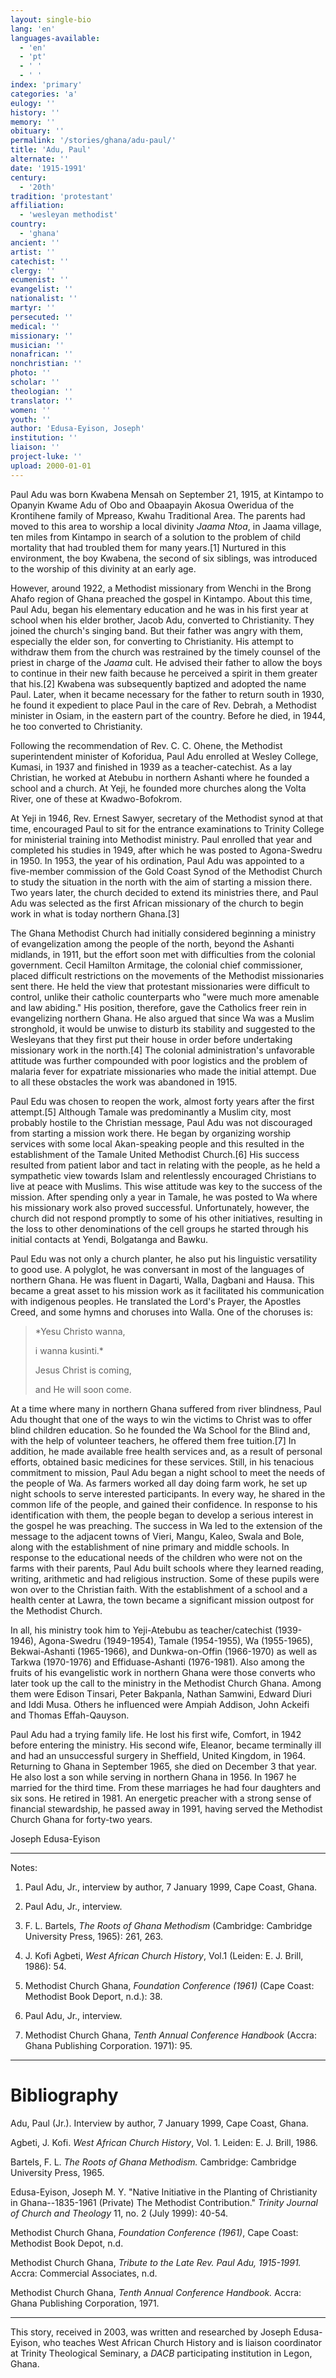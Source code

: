 ```yaml
---
layout: single-bio
lang: 'en'
languages-available:
  - 'en'
  - 'pt'
  - ' '
  - ' '
index: 'primary'
categories: 'a'
eulogy: ''
history: ''
memory: ''
obituary: ''
permalink: '/stories/ghana/adu-paul/'
title: 'Adu, Paul'
alternate: ''
date: '1915-1991'
century:
  - '20th'
tradition: 'protestant'
affiliation:
  - 'wesleyan methodist'
country:
  - 'ghana'
ancient: ''
artist: ''
catechist: ''
clergy: ''
ecumenist: ''
evangelist: ''
nationalist: ''
martyr: ''
persecuted: ''
medical: ''
missionary: ''
musician: ''
nonafrican: ''
nonchristian: ''
photo: ''
scholar: ''
theologian: ''
translator: ''
women: ''
youth: ''
author: 'Edusa-Eyison, Joseph'
institution: ''
liaison: ''
project-luke: ''
upload: 2000-01-01
---
```



Paul Adu was born Kwabena Mensah on September 21, 1915, at Kintampo to Opanyin Kwame Adu of Obo and Obaapayin Akosua Oweridua of the Krontihene family of Mpreaso, Kwahu Traditional Area. The parents had moved to this area to worship a local divinity *Jaama Ntoa*, in Jaama village, ten miles from Kintampo in search of a solution to the problem of child mortality that had troubled them for many years.[1]  Nurtured in this environment, the boy Kwabena, the second of six siblings, was introduced to the worship of this divinity at an early age.

However, around 1922, a Methodist missionary from Wenchi in the Brong Ahafo region of Ghana preached the gospel in Kintampo. About this time, Paul Adu, began his elementary education and he was in his first year at school when his elder brother, Jacob Adu, converted to Christianity. They joined the church's singing band. But their father was angry with them, especially the elder son, for converting to Christianity. His attempt to withdraw them from the church was restrained by the timely counsel of the priest in charge of the *Jaama* cult. He advised their father to allow the boys to continue in their new faith because he perceived a spirit in them greater that his.[2] Kwabena was subsequently baptized and adopted the name Paul. Later, when it became necessary for the father to return south in 1930, he found it expedient to place Paul in the care of Rev. Debrah, a Methodist minister in Osiam, in the eastern part of the country. Before he died, in 1944, he too converted to Christianity.

Following the recommendation of Rev. C. C. Ohene, the Methodist superintendent minister of Koforidua, Paul Adu enrolled at Wesley College, Kumasi, in 1937 and finished in 1939 as a teacher-catechist. As a lay Christian, he worked at Atebubu in northern Ashanti where he founded a school and a church. At Yeji, he founded more churches along the Volta River, one of these at Kwadwo-Bofokrom.

At Yeji in 1946, Rev. Ernest Sawyer, secretary of the Methodist synod at that time, encouraged Paul to sit for the entrance examinations to Trinity College for ministerial training into Methodist ministry. Paul enrolled that year and completed his studies in 1949, after which he was posted to Agona-Swedru in 1950. In 1953, the year of his ordination, Paul Adu was appointed to a five-member commission of the Gold Coast Synod of the Methodist Church to study the situation in the north with the aim of starting a mission there. Two years later, the church decided to extend its ministries there, and Paul Adu was selected as the first African missionary of the church to begin work in what is today northern Ghana.[3]

The Ghana Methodist Church had initially considered beginning a ministry of evangelization among the people of the north, beyond the Ashanti midlands, in 1911, but the effort soon met with difficulties from the colonial government. Cecil Hamilton Armitage, the colonial chief commissioner, placed difficult restrictions on the movements of the Methodist missionaries sent there. He held the view that protestant missionaries were difficult to control, unlike their catholic counterparts who "were much more amenable and law abiding." His position, therefore, gave the Catholics freer rein in evangelizing northern Ghana.  He also argued that since Wa was a Muslim stronghold, it would be unwise to disturb its stability and suggested to the Wesleyans that they first put their house in order before undertaking missionary work in the north.[4] The colonial administration's unfavorable attitude was further compounded with poor logistics and the problem of malaria fever for expatriate missionaries who made the initial attempt. Due to all these obstacles the work was abandoned in 1915.

Paul Edu was chosen to reopen the work, almost forty years after the first attempt.[5] Although Tamale was predominantly a Muslim city, most probably hostile to the Christian message, Paul Adu was not discouraged from starting a mission work there. He began by organizing worship services with some local Akan-speaking people and this resulted in the establishment of the Tamale United Methodist Church.[6] His success resulted from patient labor and tact in relating with the people, as he held a sympathetic view towards Islam and relentlessly encouraged Christians to live at peace with Muslims. This wise attitude was key to the success of the mission. After spending only a year in Tamale, he was posted to Wa where his missionary work also proved successful. Unfortunately, however, the church did not respond promptly to some of his other initiatives, resulting in the loss to other denominations of the cell groups he started through his initial contacts at Yendi, Bolgatanga and Bawku.

Paul Edu was not only a church planter, he also put his linguistic versatility to good use.  A polyglot, he was conversant in most of the languages of northern Ghana. He was fluent in Dagarti, Walla, Dagbani and Hausa. This became a great asset to his mission work as it facilitated his communication with indigenous peoples. He translated the Lord's Prayer, the Apostles Creed, and some hymns and choruses into Walla. One of the choruses is:

> *Yesu Christo wanna,
> 
> i wanna kusinti.*
> 
> Jesus Christ is coming,
> 
> and He will soon come.
> 

At a time where many in northern Ghana suffered from river blindness, Paul Adu thought that one of the ways to win the victims to Christ was to offer blind children education. So he founded the Wa School for the Blind and, with the help of volunteer teachers, he offered them free tuition.[7] In addition, he made available free health services and, as a result of personal efforts, obtained basic medicines for these services. Still, in his tenacious commitment to mission, Paul Adu began a night school to meet the needs of the people of Wa. As farmers worked all day doing farm work, he set up night schools to serve interested participants. In every way, he shared in the common life of the people, and gained their confidence. In response to his identification with them, the people began to develop a serious interest in the gospel he was preaching. The success in Wa led to the extension of the message to the adjacent towns of Vieri, Mangu, Kaleo, Swala and Bole, along with the establishment of nine primary and middle schools. In response to the educational needs of the children who were not on the farms with their parents, Paul Adu built schools where they learned reading, writing, arithmetic and had religious instruction. Some of these pupils were won over to the Christian faith. With the establishment of a school and a health center at Lawra, the town became a significant mission outpost for the Methodist Church.

In all, his ministry took him to Yeji-Atebubu as teacher/catechist (1939-1946), Agona-Swedru (1949-1954), Tamale (1954-1955), Wa (1955-1965), Bekwai-Ashanti (1965-1966), and Dunkwa-on-Offin (1966-1970) as well as Tarkwa (1970-1976) and Effiduase-Ashanti (1976-1981). Also among the fruits of his evangelistic work in northern Ghana were those converts who later took up the call to the ministry in the Methodist Church Ghana. Among them were Edison Tinsari, Peter Bakpanla, Nathan Samwini, Edward Diuri and Iddi Musa. Others he influenced were Ampiah Addison, John Ackeifi and Thomas Effah-Qauyson.

Paul Adu had a trying family life. He lost his first wife, Comfort, in 1942 before entering the ministry. His second wife, Eleanor, became terminally ill and had an unsuccessful surgery in Sheffield, United Kingdom, in 1964. Returning to Ghana in September 1965, she died on December 3 that year. He also lost a son while serving in northern Ghana in 1956. In 1967 he married for the third time. From these marriages he had four daughters and six sons.  He retired in 1981.  An energetic preacher with a strong sense of financial stewardship, he passed away in 1991, having served the Methodist Church Ghana for forty-two years.

Joseph Edusa-Eyison

---

Notes:

1. Paul Adu, Jr., interview by author, 7 January 1999, Cape Coast, Ghana.

2. Paul Adu, Jr., interview.

3. F. L. Bartels, *The Roots of Ghana Methodism* (Cambridge: Cambridge University Press, 1965): 261, 263.

4. J. Kofi Agbeti, *West African Church History*, Vol.1 (Leiden: E. J. Brill, 1986): 54.

5. Methodist Church Ghana, *Foundation Conference (1961)* (Cape Coast: Methodist Book Deport, n.d.): 38.

6. Paul Adu, Jr., interview.

7. Methodist Church Ghana, *Tenth Annual Conference Handbook* (Accra: Ghana Publishing Corporation. 1971): 95.

---

# Bibliography

Adu, Paul (Jr.). Interview by author, 7 January 1999, Cape Coast, Ghana.

Agbeti, J. Kofi. *West African Church History*, Vol. 1. Leiden: E. J. Brill, 1986.

Bartels, F. L. *The Roots of Ghana Methodism.* Cambridge: Cambridge University Press, 1965.

Edusa-Eyison, Joseph M. Y. "Native Initiative in the Planting of Christianity in Ghana--1835-1961 (Private) The Methodist Contribution." *Trinity Journal of Church and Theology* 11, no. 2 (July 1999): 40-54.

Methodist Church Ghana, *Foundation Conference (1961)*, Cape Coast: Methodist Book Depot, n.d.

Methodist Church Ghana, *Tribute to the Late Rev. Paul Adu, 1915-1991.* Accra: Commercial Associates, n.d.

Methodist Church Ghana, *Tenth Annual Conference Handbook.* Accra: Ghana Publishing Corporation, 1971.

---

This story, received in 2003, was written and researched by Joseph Edusa-Eyison, who teaches West African Church History and is liaison coordinator at Trinity Theological Seminary, a *DACB* participating institution in Legon, Ghana.